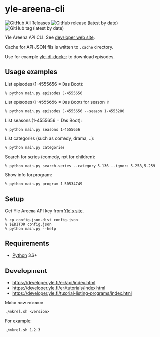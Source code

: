 # yle-areena-cli

![GitHub All Releases](https://img.shields.io/github/downloads/raspi/yle-areena-cli/total?style=for-the-badge)
![GitHub release (latest by date)](https://img.shields.io/github/v/release/raspi/yle-areena-cli?style=for-the-badge)
![GitHub tag (latest by date)](https://img.shields.io/github/v/tag/raspi/yle-areena-cli?style=for-the-badge)

Yle Areena API CLI. See [developer web site](https://developer.yle.fi/en/index.html).

Cache for API JSON fils is written to `.cache` directory. 

Use for example [yle-dl-docker](https://github.com/taskinen/yle-dl-docker) to download episodes.

## Usage examples

List episodes (1-4555656 = Das Boot):

    % python main.py episodes 1-4555656

List episodes (1-4555656 = Das Boot) for season 1:

    % python main.py episodes 1-4555656 --season 1-4553280

List seasons (1-4555656 = Das Boot):

    % python main.py seasons 1-4555656

List categories (such as comedy, drama, ..):

    % python main.py categories
    
Search for series (comedy, not for children):

    % python main.py search-series --category 5-136 --ignore 5-258,5-259

Show info for program:

    % python main.py program 1-50534749

## Setup

Get Yle Areena API key from [Yle's site](https://tunnus.yle.fi/#api-avaimet).

    % cp config.json.dist config.json
    % $EDITOR config.json
    % python main.py --help

## Requirements

* [Python](https://www.python.org/) 3.6+

## Development

* https://developer.yle.fi/en/api/index.html
* https://developer.yle.fi/en/tutorials/index.html
* https://developer.yle.fi/tutorial-listing-programs/index.html

Make new release:

    ./mkrel.sh <version>

For example:    

    ./mkrel.sh 1.2.3
